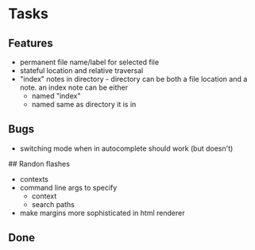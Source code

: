 # Tasks

## Features

- permanent file name/label for selected file
- stateful location and relative traversal
- "index" notes in directory - directory can be both a file location and a note.
    an index note can be either
    - named "index"
    - named same as directory it is in

## Bugs

- switching mode when in autocomplete should work (but doesn't)

## Randon flashes
- contexts
- command line args to specify
    - context
    - search paths
- make margins more sophisticated in html renderer

## Done

